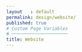 ```yaml
---
layout   : default
permalink: design/website/
published: true
# Custom Page Variables
# ─────────────────────
title: Website
---
```


